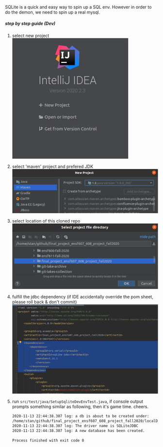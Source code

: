 SQLite is a quick and easy way to spin up a SQL env. However in order to do the demon, we need to spin up a real mysql.
##### step by step guide (Dev) 

1. select new project
![image-20201113224108386](README.assets/image-20201113224108386.png)

2. select 'maven' project and prefered JDK![image-20201113224211604](README.assets/image-20201113224211604.png)

3. select location of this cloned repo![image-20201113224257007](README.assets/image-20201113224257007.png)

4. fulfill the jdbc dependency (if IDE accidentally override the pom sheet, please roll back & don't commit)![image-20201113224358086](README.assets/image-20201113224358086.png)

5. run `src/test/java/SetupSqliteDevEnvTest.java`, if console output prompts something similar as following, then it's game time. cheers.

   ```
   2020-11-13 22:44:38.307 log: a db is about to be created under: 
   /home/stan/github/final_project_ensf607_608_project_fall2020/localDB/test.db
   2020-11-13 22:44:38.307 log: The driver name is SQLiteJDBC
   2020-11-13 22:44:38.307 log: A new database has been created.
   
   Process finished with exit code 0
   ```
